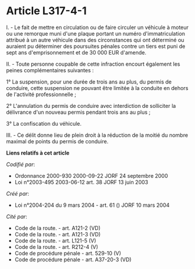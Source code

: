 # Article L317-4-1

I. - Le fait de mettre en circulation ou de faire circuler un véhicule à moteur ou une remorque muni d'une plaque portant un
numéro d'immatriculation attribué à un autre véhicule dans des circonstances qui ont déterminé ou auraient pu déterminer des
poursuites pénales contre un tiers est puni de sept ans d'emprisonnement et de 30 000 EUR d'amende.

II. - Toute personne coupable de cette infraction encourt également les peines complémentaires suivantes :

1° La suspension, pour une durée de trois ans au plus, du permis de conduire, cette suspension ne pouvant être limitée à la
conduite en dehors de l'activité professionnelle ;

2° L'annulation du permis de conduire avec interdiction de solliciter la délivrance d'un nouveau permis pendant trois ans au
plus ;

3° La confiscation du véhicule.

III. - Ce délit donne lieu de plein droit à la réduction de la moitié du nombre maximal de points du permis de conduire.

**Liens relatifs à cet article**

_Codifié par_:

  - Ordonnance 2000-930 2000-09-22 JORF 24 septembre 2000
  - Loi n°2003-495 2003-06-12 art. 38 JORF 13 juin 2003

_Créé par_:

  - Loi n°2004-204 du 9 mars 2004 - art. 61 () JORF 10 mars 2004

_Cité par_:

  - Code de la route. - art. A121-2 (VD)
  - Code de la route. - art. A121-3 (VD)
  - Code de la route. - art. L121-5 (V)
  - Code de la route. - art. R212-4 (V)
  - Code de procédure pénale - art. 529-10 (V)
  - Code de procédure pénale - art. A37-20-3 (VD)
